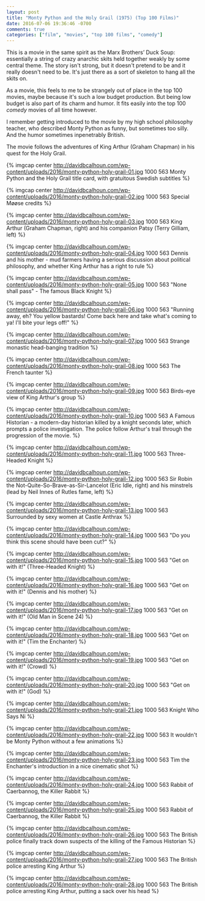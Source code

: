 ```yaml
---
layout: post
title: "Monty Python and the Holy Grail (1975) (Top 100 Films)"
date: 2016-07-06 19:36:46 -0700
comments: true
categories: ["film", "movies", "top 100 films", "comedy"]
---
```


This is a movie in the same spirit as the Marx Brothers’ Duck Soup: essentially a string of crazy anarchic skits held together weakly by some central theme.  The story isn't strong, but it doesn't pretend to be and it really doesn't need to be.  It's just there as a sort of skeleton to hang all the skits on.

As a movie, this feels to me to be strangely out of place in the top 100 movies, maybe because it's such a low budget production.  But being low budget is also part of its charm and humor.  It fits easily into the top 100 *comedy* movies of all time however.

I remember getting introduced to the movie by my high school philosophy teacher, who described Monty Python as funny, but sometimes too silly.  And the humor sometimes inpenetrably British.

The movie follows the adventures of King Arthur (Graham Chapman) in his quest for the Holy Grail.

{% imgcap center http://davidbcalhoun.com/wp-content/uploads/2016/monty-python-holy-grail-01.jpg 1000 563 Monty Python and the Holy Grail title card, with gratuitous Swedish subtitles %}

{% imgcap center http://davidbcalhoun.com/wp-content/uploads/2016/monty-python-holy-grail-02.jpg 1000 563 Special Møøse credits %}

{% imgcap center http://davidbcalhoun.com/wp-content/uploads/2016/monty-python-holy-grail-03.jpg 1000 563 King Arthur (Graham Chapman, right) and his companion Patsy (Terry Gilliam, left) %}

{% imgcap center http://davidbcalhoun.com/wp-content/uploads/2016/monty-python-holy-grail-04.jpg 1000 563 Dennis and his mother - mud farmers having a serious discussion about political philosophy, and whether King Arthur has a right to rule %}

{% imgcap center http://davidbcalhoun.com/wp-content/uploads/2016/monty-python-holy-grail-05.jpg 1000 563 "None shall pass" - The famous Black Knight %}

{% imgcap center http://davidbcalhoun.com/wp-content/uploads/2016/monty-python-holy-grail-06.jpg 1000 563 "Running away, eh? You yellow bastards! Come back here and take what's coming to ya! I'll bite your legs off!" %}

{% imgcap center http://davidbcalhoun.com/wp-content/uploads/2016/monty-python-holy-grail-07.jpg 1000 563 Strange monastic head-banging tradition %}

{% imgcap center http://davidbcalhoun.com/wp-content/uploads/2016/monty-python-holy-grail-08.jpg 1000 563 The French taunter %}

{% imgcap center http://davidbcalhoun.com/wp-content/uploads/2016/monty-python-holy-grail-09.jpg 1000 563 Birds-eye view of King Arthur's group %}

{% imgcap center http://davidbcalhoun.com/wp-content/uploads/2016/monty-python-holy-grail-10.jpg 1000 563 A Famous Historian - a modern-day historian killed by a knight seconds later, which prompts a police investigation.  The police follow Arthur's trail through the progression of the movie. %}

{% imgcap center http://davidbcalhoun.com/wp-content/uploads/2016/monty-python-holy-grail-11.jpg 1000 563 Three-Headed Knight %}

{% imgcap center http://davidbcalhoun.com/wp-content/uploads/2016/monty-python-holy-grail-12.jpg 1000 563 Sir Robin the Not-Quite-So-Brave-as-Sir-Lancelot (Eric Idle, right) and his minstrels (lead by Neil Innes of Rutles fame, left) %}

{% imgcap center http://davidbcalhoun.com/wp-content/uploads/2016/monty-python-holy-grail-13.jpg 1000 563 Surrounded by sexy women at Castle Anthrax %}

{% imgcap center http://davidbcalhoun.com/wp-content/uploads/2016/monty-python-holy-grail-14.jpg 1000 563 "Do you think this scene should have been cut?" %}

{% imgcap center http://davidbcalhoun.com/wp-content/uploads/2016/monty-python-holy-grail-15.jpg 1000 563 "Get on with it!" (Three-Headed Knight) %}

{% imgcap center http://davidbcalhoun.com/wp-content/uploads/2016/monty-python-holy-grail-16.jpg 1000 563 "Get on with it!" (Dennis and his mother) %}

{% imgcap center http://davidbcalhoun.com/wp-content/uploads/2016/monty-python-holy-grail-17.jpg 1000 563 "Get on with it!" (Old Man in Scene 24) %}

{% imgcap center http://davidbcalhoun.com/wp-content/uploads/2016/monty-python-holy-grail-18.jpg 1000 563 "Get on with it!" (Tim the Enchanter) %}

{% imgcap center http://davidbcalhoun.com/wp-content/uploads/2016/monty-python-holy-grail-19.jpg 1000 563 "Get on with it!" (Crowd) %}

{% imgcap center http://davidbcalhoun.com/wp-content/uploads/2016/monty-python-holy-grail-20.jpg 1000 563 "Get on with it!" (God) %}

{% imgcap center http://davidbcalhoun.com/wp-content/uploads/2016/monty-python-holy-grail-21.jpg 1000 563 Knight Who Says Ni %}

{% imgcap center http://davidbcalhoun.com/wp-content/uploads/2016/monty-python-holy-grail-22.jpg 1000 563 It wouldn't be Monty Python without a few animations %}

{% imgcap center http://davidbcalhoun.com/wp-content/uploads/2016/monty-python-holy-grail-23.jpg 1000 563 Tim the Enchanter's introduction in a nice cinematic shot %}

{% imgcap center http://davidbcalhoun.com/wp-content/uploads/2016/monty-python-holy-grail-24.jpg 1000 563 Rabbit of Caerbannog, the Killer Rabbit %}

{% imgcap center http://davidbcalhoun.com/wp-content/uploads/2016/monty-python-holy-grail-25.jpg 1000 563 Rabbit of Caerbannog, the Killer Rabbit %}

{% imgcap center http://davidbcalhoun.com/wp-content/uploads/2016/monty-python-holy-grail-26.jpg 1000 563 The British police finally track down suspects of the killing of the Famous Historian %}

{% imgcap center http://davidbcalhoun.com/wp-content/uploads/2016/monty-python-holy-grail-27.jpg 1000 563 The British police arresting King Arthur %}

{% imgcap center http://davidbcalhoun.com/wp-content/uploads/2016/monty-python-holy-grail-28.jpg 1000 563 The British police arresting King Arthur, putting a sack over his head %}

